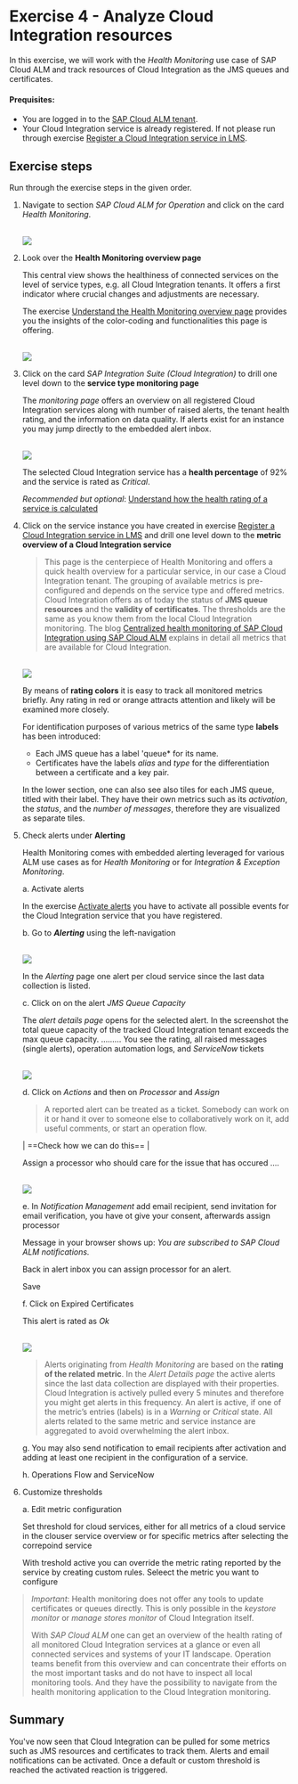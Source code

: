 # Exercise 4 - Analyze Cloud Integration resources

In this exercise, we will work with the *Health Monitoring* use case of SAP Cloud ALM and track resources of Cloud Integration as the JMS queues and certificates. 

#### Prequisites:
- You are logged in to the [SAP Cloud ALM tenant](https://teched22-cloudalm-003.eu10.alm.cloud.sap/launchpad#Shell-home).  
- Your Cloud Integration service is already registered. If not please run through exercise [Register a Cloud Integration service in LMS](../ex1/ex11/readme.md).

## Exercise steps

Run through the exercise steps in the given order.

1.	Navigate to section *SAP Cloud ALM for Operation* and click on the card *Health Monitoring*.

      <br>![](/exercises/ex4/images/CALMLandingHealthMon.png)

2. Look over the **Health Monitoring overview page** 

   This central view shows the healthiness of connected services on the level of service types, e.g. all Cloud Integration tenants. It offers a first indicator where crucial changes and adjustments are necessary.
   
   The exercise [Understand the Health Monitoring overview page](./ex41/) provides you the insights of the color-coding and functionalities this page is offering.
   
   <br>![](/exercises/ex4/images/HMDrillDownToType.png)

3. Click on the card *SAP Integration Suite (Cloud Integration)* to drill one level down to the **service type monitoring page** 

   The *monitoring page* offers an overview on all registered Cloud Integration services along with number of raised alerts, the tenant health rating, and the information on data quality. If alerts exist for an instance you may jump directly to the embedded alert inbox.

   <br>![](/exercises/ex4/images/HMDrillDownToInstance.png)

   The selected Cloud Integration service has a **health percentage** of 92% and the service is rated as *Critical*.
   
   *Recommended but optional*: [Understand how the health rating of a service is calculated](./ex41/)

4.	Click on the service instance you have created in exercise [Register a Cloud Integration service in LMS](../ex1/ex11/readme.md) and drill one level down to the **metric overview of a Cloud Integration service**

      >
      > This page is the centerpiece of Health Monitoring and offers a quick health overview for a particular service, in our case a Cloud Integration tenant. The grouping of available metrics is pre-configured and depends on the service type and offered metrics. Cloud Integration offers as of today the status of **JMS queue resources** and the **validity of certificates**. The thresholds are the same as you know them from the local Cloud Integration monitoring. The blog [Centralized health monitoring of SAP Cloud Integration using SAP Cloud ALM](https://blogs.sap.com/2022/02/07/centralized-health-monitoring-of-sap-cloud-integration-using-sap-cloud-alm/) explains in detail all metrics that are available for Cloud Integration.
       >  
    
      <br>![](/exercises/ex4/images/HMMetricOverview.png)

      By means of **rating colors** it is easy to track all monitored metrics briefly. Any rating in red or orange attracts attention and likely will be examined more closely.

      For identification purposes of various metrics of the same type **labels** has been introduced: 

      - Each JMS queue has a label 'queue* for its name. 
      - Certificates have the labels *alias* and *type* for the differentiation between a certificate and a key pair.

      In the lower section, one can also see also tiles for each JMS queue, titled with their label. They have their own metrics such as its *activation*, the *status*, and the *number of messages*, therefore they are visualized as separate tiles.

4. Check alerts under **Alerting**

      Health Monitoring comes with embedded alerting leveraged for various ALM use cases as for *Health Monitoring* or for *Integration & Exception Monitoring*. 

      a. Activate alerts

      In the exercise [Activate alerts](../ex45/readme.md) you have to activate all possible events for the Cloud Integration service that you have registered.

      b. Go to ***Alerting*** using the left-navigation

      <br>![](/exercises/ex4/images/HMAlerting.png)

      In the *Alerting* page one alert per cloud service since the last data collection is listed.

      c. Click on on the alert *JMS Queue Capacity* 

      The *alert details page* opens for the selected alert. In the screenshot the total queue capacity of the tracked Cloud Integration tenant exceeds the max queue capacity. .........
      You see the rating, all raised messages (single alerts), operation automation logs, and *ServiceNow* tickets

      <br>![](/exercises/ex4/images/HMAlertingCapacity.png)

      d. Click on *Actions* and then on *Processor* and *Assign*

      >
      > A reported alert can be treated as a ticket. Somebody can work on it or hand it over to someone else to collaboratively work on it, add useful comments, or start an operation flow. 
      >
      | ==Check how we can do this== |


      Assign a processor who should care for the issue that has occured ....

      <br>![](/exercises/ex4/images/HMAlertingActions.png)

      e. In *Notification Management* add email recipient, send invitation for email verification, you have ot give your consent, afterwards assign processor

      Message in your browser shows up: *You are subscribed to SAP Cloud ALM notifications.*

      Back in alert inbox you can assign processor for an alert.

      Save

      f. Click on Expired Certificates

      This alert is rated as *Ok*

      <br>![](/exercises/ex4/images/HMAlertingRatingOverTime.png)

      > 
      > Alerts originating from *Health Monitoring* are based on the **rating of the related metric**. In the *Alert Details page* the active alerts since the last data collection are displayed with their properties. Cloud Integration is actively pulled every 5 minutes and therefore you might get alerts in this frequency. An alert is active, if one of the metric’s entries (labels) is in a *Warning* or *Critical* state. All alerts related to the same metric and service instance are aggregated to avoid overwhelming the alert inbox.
      >    

      g. You may also send notification to email recipients after activation and adding at least one recipient in the configuration of a service.

      h. Operations Flow and ServiceNow

5. Customize thresholds

   a. Edit metric configuration
   
   Set threshold for cloud services, either for all metrics of a cloud service in the clouser service overview or for specific metrics after selecting the correpoind service
   
   With treshold active you can override the metric rating reported by the service by creating custom rules. Seleect the metric you want to configure
   
>
> *Important*: Health monitoring does not offer any tools to update certificates or queues directly. This is only possible in the *keystore monitor* or *manage stores monitor* of Cloud Integration itself. 
>
> With *SAP Cloud ALM* one can get an overview of the health rating of all monitored Cloud Integration services at a glance or even all connected services and systems of your IT landscape. Operation teams benefit from this overview and can concentrate their efforts on the most important tasks and do not have to inspect all local monitoring tools. And they have the possibility to navigate from the health monitoring application to the Cloud Integration monitoring.
>
   
## Summary

You've now seen that Cloud Integration can be pulled for some metrics such as JMS resources and certificates to track them. Alerts and email notifications can be activated. Once a default or custom threshold is reached the activated reaction is triggered. 


<!--
## Exercise 2.1 Sub Exercise 1 Description

After completing these steps you will have created...

1. Click here.
<br>![](/exercises/ex2/images/02_01_0010.png)

2.	Insert this line of code.
```abap
response->set_text( |Hello ABAP World! | ). 
```

## Exercise 2.2 Sub Exercise 2 Description

After completing these steps you will have...

1.	Enter this code.
```abap
DATA(lt_params) = request->get_form_fields(  ).
READ TABLE lt_params REFERENCE INTO DATA(lr_params) WITH KEY name = 'cmd'.
  IF sy-subrc = 0.
    response->set_status( i_code = 200
                     i_reason = 'Everything is fine').
    RETURN.
  ENDIF.

```
-->

